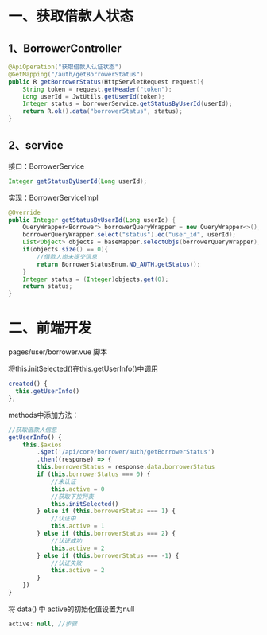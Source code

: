# 一、获取借款人状态

## 1、BorrowerController 

```java
@ApiOperation("获取借款人认证状态")
@GetMapping("/auth/getBorrowerStatus")
public R getBorrowerStatus(HttpServletRequest request){
    String token = request.getHeader("token");
    Long userId = JwtUtils.getUserId(token);
    Integer status = borrowerService.getStatusByUserId(userId);
    return R.ok().data("borrowerStatus", status);
}
```

## 2、service

接口：BorrowerService

```java
Integer getStatusByUserId(Long userId);
```

实现：BorrowerServiceImpl

```java
@Override
public Integer getStatusByUserId(Long userId) {
    QueryWrapper<Borrower> borrowerQueryWrapper = new QueryWrapper<>();
    borrowerQueryWrapper.select("status").eq("user_id", userId);
    List<Object> objects = baseMapper.selectObjs(borrowerQueryWrapper);
    if(objects.size() == 0){
        //借款人尚未提交信息
        return BorrowerStatusEnum.NO_AUTH.getStatus();
    }
    Integer status = (Integer)objects.get(0);
    return status;
}
```

# 二、前端开发

pages/user/borrower.vue 脚本

将this.initSelected()在this.getUserInfo()中调用

```js
created() {
  this.getUserInfo()
},
```

methods中添加方法：

```js
//获取借款人信息
getUserInfo() {
    this.$axios
        .$get('/api/core/borrower/auth/getBorrowerStatus')
        .then((response) => {
        this.borrowerStatus = response.data.borrowerStatus
        if (this.borrowerStatus === 0) {
            //未认证
            this.active = 0
            //获取下拉列表
            this.initSelected()
        } else if (this.borrowerStatus === 1) {
            //认证中
            this.active = 1
        } else if (this.borrowerStatus === 2) {
            //认证成功
            this.active = 2
        } else if (this.borrowerStatus === -1) {
            //认证失败
            this.active = 2
        }
    })
}
```

将 data() 中 active的初始化值设置为null

```js
active: null, //步骤
```